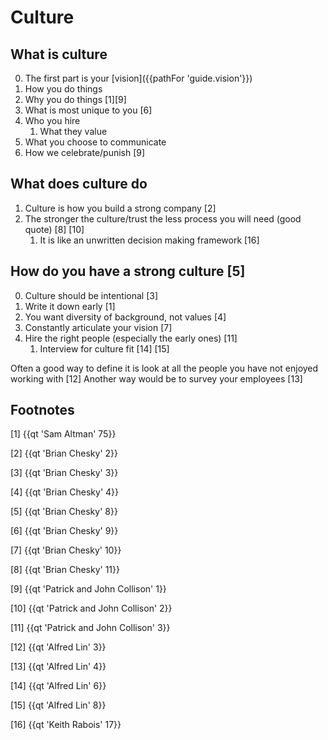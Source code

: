 # Culture

## What is culture

0. The first part is your [vision]({{pathFor 'guide.vision'}}) 
1. How you do things
2. Why you do things [1][9]
3. What is most unique to you [6]
4. Who you hire
	1. What they value
5. What you choose to communicate 
6. How we celebrate/punish [9]

## What does culture do

1. Culture is how you build a strong company [2]
2. The stronger the culture/trust the less process you will need (good quote) [8] [10]
	1. It is like an unwritten decision making framework [16]

## How do you have a strong culture [5]

0. Culture should be intentional [3]
1. Write it down early [1]
2. You want diversity of background, not values [4]
3. Constantly articulate your vision [7]
4. Hire the right people (especially the early ones) [11]
	1. Interview for culture fit [14] [15]

Often a good way to define it is look at all the people you have not enjoyed working with [12] Another way would be to survey your employees [13]

## Footnotes

[1] {{qt 'Sam Altman' 75}}

[2] {{qt 'Brian Chesky' 2}}

[3] {{qt 'Brian Chesky' 3}}

[4] {{qt 'Brian Chesky' 4}}

[5] {{qt 'Brian Chesky' 8}}

[6] {{qt 'Brian Chesky' 9}}

[7] {{qt 'Brian Chesky' 10}}

[8] {{qt 'Brian Chesky' 11}}

[9] {{qt 'Patrick and John Collison' 1}}

[10] {{qt 'Patrick and John Collison' 2}}

[11] {{qt 'Patrick and John Collison' 3}}

[12] {{qt 'Alfred Lin' 3}}

[13] {{qt 'Alfred Lin' 4}}

[14] {{qt 'Alfred Lin' 6}}

[15] {{qt 'Alfred Lin' 8}}

[16] {{qt 'Keith Rabois' 17}}
